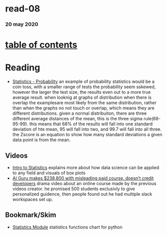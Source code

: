 # read-08
### 20 may 2020
# [table of contents](https://h-griffin.github.io/reading-notes-401/)

# Reading
- [Statistics - Probability](https://www.dataquest.io/blog/basic-statistics-in-python-probability/)
an example of probability statistics would be a coin toss, with a smaller range of tests the probability seem sskewed, however the larger the test size, the results even out to a more true average result. when looknig at graphs of distribution when there is overlap the examplesare most likely from the same distribution, rather than when the graphs no not touch or overlap, which means they are different distributions. given a normal distribuiton, there are three different average distances of the mean, this is the three sigma rule(68-95-99). this means that 68% of the results will fall into one standard deviation of hte mean, 95 will fall into two, and 99.7 will fall into all three. the Zscore is an equation to show how many standard deviations a given data point is from the mean. 

## Videos
- [Intro to Statistics](https://www.youtube.com/watch?v=MdHtK7CWpCQ)
explains more about how data science can be applied to any field and visuals of box plots
- [AI Guru makes $238,800 with misleading paid course. doesn’t credit developers](https://www.youtube.com/watch?v=7jmBE4yPrOs)
drama video about an online course made by the previous videos creator. he promised 500 students exclusivly to give personalized guidence, then people found out he had multiple slack workspaces set up.

## Bookmark/Skim
- [Statistics Module](https://docs.python.org/3/library/statistics.html)
statistics functions chart for python